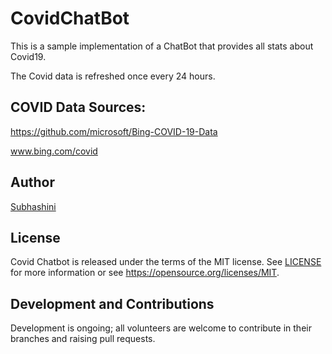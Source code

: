 # CovidChatBot
 
This is a sample implementation of a ChatBot that provides all stats about Covid19.

The Covid data is refreshed once every 24 hours.

## COVID Data Sources: 

https://github.com/microsoft/Bing-COVID-19-Data

www.bing.com/covid

## Author
[Subhashini](https://github.com/Subhashini2610)

## License
Covid Chatbot is released under the terms of the MIT license. See [LICENSE](./LICENSE) for more information or see https://opensource.org/licenses/MIT.

## Development and Contributions
Development is ongoing; all volunteers are welcome to contribute in their branches and raising pull requests.
